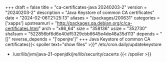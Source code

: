 +++
draft = false
title = "ca-certificates-java 20240203-2"
version = "20240203-2"
description = "Java Keystore of common CA certificates"
date = "2024-02-06T21:25:13"
aliases = "/packages/200631"
categories = ['xapps']
upstreamurl = "http://packages.qa.debian.org/c/ca-certificates.html"
arch = "x86_64"
size = "358136"
usize = "352730"
sha1sum = "522856bf6d6e40df5329cbb6645e4de48a35d113"
depends = "[]"
reverse_depends = "['openjre']"
+++
Java Keystore of common CA certificates{{< spoiler text="show files" >}}* /etc/cron.daily/updatekeystore
* /usr/lib/jvm/java-21-openjdk/jre/lib/security/cacerts
{{< /spoiler >}}